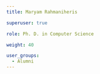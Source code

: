```yaml
---
title: Maryam Rahmaniheris

superuser: true

role: Ph. D. in Computer Science

weight: 40

user_groups:
  - Alumni
---
```

